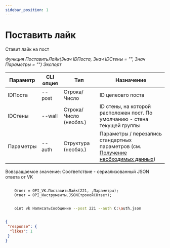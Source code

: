 ```yaml
---
sidebar_position: 1
---
```


# Поставить лайк
Ставит лайк на пост

*Функция ПоставитьЛайк(Знач IDПоста, Знач IDСтены = "", Знач Параметры = "") Экспорт*

  | Параметр | CLI опция | Тип | Назначение |
  |-|-|-|-|
  | IDПоста | --post | Строка/Число | ID целеовго поста |
  | IDСтены | --wall | Строка/Число (необяз.) | ID стены, на которой расположен пост. По умолчанию - стена текущей группы |
  | Параметры | --auth | Структура (необяз.) | Параметры / перезапись стандартных параметров (см. [Получение необходимых данных](../)) |
  
  Вовзращаемое значение: Соответствие - сериализованный JSON ответа от VK

```bsl title="Пример кода"
			
	Ответ = OPI_VK.ПоставитьЛайк(221, ,Параметры);
	Ответ = OPI_Инструменты.JSONСтрокой(Ответ);

```

```sh title="Пример команд CLI"

    oint vk НаписатьСообщение --post 221 --auth C:\auth.json

```

```json title="Результат"

{
 "response": {
  "likes": 1
 }
}

```
